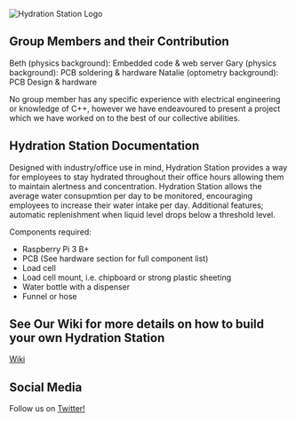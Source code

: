 ![Hydration Station Logo](https://github.com/Beth1094/Hydration_Station/blob/master/HSCoverPhoto.png "Hydration Station Logo")

## Group Members and their Contribution
Beth (physics background): Embedded code & web server
Gary (physics background): PCB soldering & hardware
Natalie (optometry background): PCB Design & hardware

No group member has any specific experience with electrical engineering or knowledge of C++, however we have endeavoured to present a project which we have worked on to the best of our collective abilities.

## Hydration Station Documentation
Designed with industry/office use in mind, Hydration Station provides a way for employees to stay hydrated throughout their office hours allowing them to maintain alertness and concentration. Hydration Station allows the average water consupmtion per day to be monitored, encouraging employees to increase their water intake per day. Additional features; automatic replenishment when liquid level drops below a threshold level. 


Components required:
* Raspberry Pi 3 B+
* PCB (See hardware section for full component list)
* Load cell
* Load cell mount, i.e. chipboard or strong plastic sheeting
* Water bottle with a dispenser
* Funnel or hose


## See Our Wiki for more details on how to build your own Hydration Station 
[Wiki](https://github.com/Beth1094/Hydration_Station/wiki)

## Social Media

Follow us on [Twitter!](https://twitter.com/hydrationSTN)
